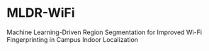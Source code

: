 # MLDR-WiFi
Machine Learning-Driven Region Segmentation for Improved Wi-Fi Fingerprinting in Campus Indoor Localization
